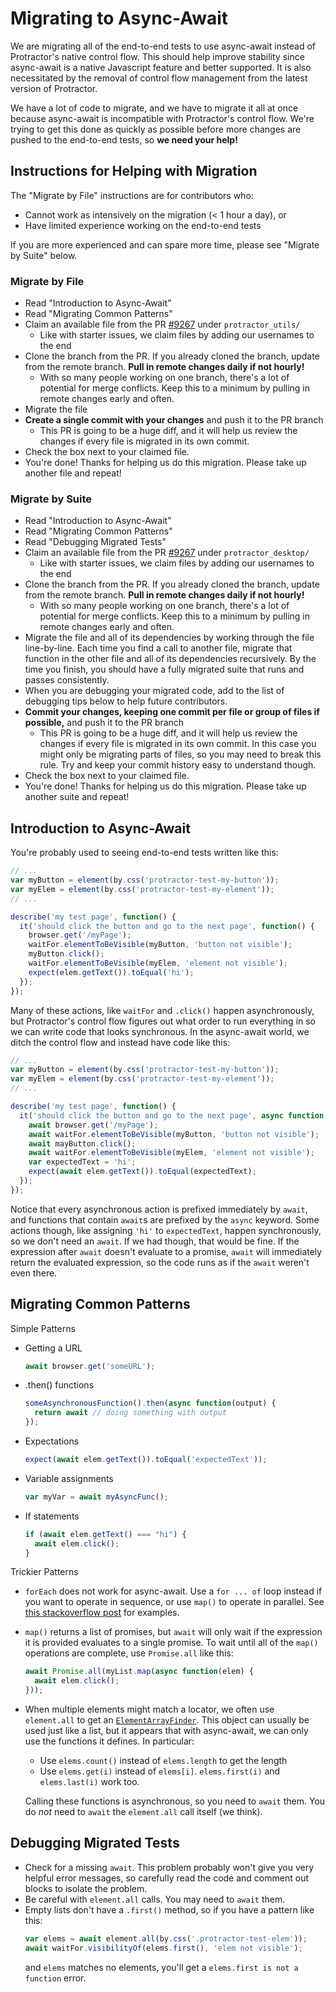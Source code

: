 # Migrating to Async-Await

We are migrating all of the end-to-end tests to use async-await instead of Protractor's native control flow. This should help improve stability since async-await is a native Javascript feature and better supported. It is also necessitated by the removal of control flow management from the latest version of Protractor.

We have a lot of code to migrate, and we have to migrate it all at once because async-await is incompatible with Protractor's control flow. We're trying to get this done as quickly as possible before more changes are pushed to the end-to-end tests, so **we need your help!**

## Instructions for Helping with Migration

The "Migrate by File" instructions are for contributors who:

* Cannot work as intensively on the migration (< 1 hour a day), or
* Have limited experience working on the end-to-end tests

If you are more experienced and can spare more time, please see "Migrate by Suite" below.

### Migrate by File

* Read "Introduction to Async-Await"
* Read "Migrating Common Patterns"
* Claim an available file from the PR [#9267](https://github.com/oppia/oppia/pull/9267) under `protractor_utils/`
    * Like with starter issues, we claim files by adding our usernames to the end
* Clone the branch from the PR. If you already cloned the branch, update from the remote branch. **Pull in remote changes daily if not hourly!**
    * With so many people working on one branch, there's a lot of potential for merge conflicts. Keep this to a minimum by pulling in remote changes early and often.
* Migrate the file
* **Create a single commit with your changes** and push it to the PR branch
    * This PR is going to be a huge diff, and it will help us review the changes if every file is migrated in its own commit.
* Check the box next to your claimed file.
* You're done! Thanks for helping us do this migration. Please take up another file and repeat!

### Migrate by Suite

* Read "Introduction to Async-Await"
* Read "Migrating Common Patterns"
* Read "Debugging Migrated Tests"
* Claim an available file from the PR [#9267](https://github.com/oppia/oppia/pull/9267) under `protractor_desktop/`
    * Like with starter issues, we claim files by adding our usernames to the end
* Clone the branch from the PR. If you already cloned the branch, update from the remote branch. **Pull in remote changes daily if not hourly!**
    * With so many people working on one branch, there's a lot of potential for merge conflicts. Keep this to a minimum by pulling in remote changes early and often.
* Migrate the file and all of its dependencies by working through the file line-by-line. Each time you find a call to another file, migrate that function in the other file and all of its dependencies recursively. By the time you finish, you should have a fully migrated suite that runs and passes consistently.
* When you are debugging your migrated code, add to the list of debugging tips below to help future contributors.
* **Commit your changes, keeping one commit per file or group of files if possible,** and push it to the PR branch
    * This PR is going to be a huge diff, and it will help us review the changes if every file is migrated in its own commit. In this case you might only be migrating parts of files, so you may need to break this rule. Try and keep your commit history easy to understand though.
* Check the box next to your claimed file.
* You're done! Thanks for helping us do this migration. Please take up another suite and repeat!

## Introduction to Async-Await

You're probably used to seeing end-to-end tests written like this:

```js
// ...
var myButton = element(by.css('protractor-test-my-button'));
var myElem = element(by.css('protractor-test-my-element'));
// ...

describe('my test page', function() {
  it('should click the button and go to the next page', function() {
    browser.get('/myPage');
    waitFor.elementToBeVisible(myButton, 'button not visible');
    myButton.click();
    waitFor.elementToBeVisible(myElem, 'element not visible');
    expect(elem.getText()).toEqual('hi');
  });
});
```

Many of these actions, like `waitFor` and `.click()` happen asynchronously, but Protractor's control flow figures out what order to run everything in so we can write code that looks synchronous. In the async-await world, we ditch the control flow and instead have code like this:

```js
// ...
var myButton = element(by.css('protractor-test-my-button'));
var myElem = element(by.css('protractor-test-my-element'));
// ...

describe('my test page', function() {
  it('should click the button and go to the next page', async function() {
    await browser.get('/myPage');
    await waitFor.elementToBeVisible(myButton, 'button not visible');
    await mayButton.click();
    await waitFor.elementToBeVisible(myElem, 'element not visible');
    var expectedText = 'hi';
    expect(await elem.getText()).toEqual(expectedText);
  });
});
```

Notice that every asynchronous action is prefixed immediately by `await`, and functions that contain `await`s are prefixed by the `async` keyword. Some actions though, like assigning `'hi'` to `expectedText`, happen synchronously, so we don't need an `await`. If we had though, that would be fine. If the expression after `await` doesn't evaluate to a promise, `await` will immediately return the evaluated expression, so the code runs as if the `await` weren't even there.

## Migrating Common Patterns

Simple Patterns

* Getting a URL
  ```js
  await browser.get('someURL');
  ```
* .then() functions
  ```js
  someAsynchronousFunction().then(async function(output) {
    return await // doing something with output
  });
  ```
* Expectations
  ```js
  expect(await elem.getText()).toEqual('expectedText'));
  ```
* Variable assignments
  ```js
  var myVar = await myAsyncFunc();
  ```
* If statements
  ```js
  if (await elem.getText() === "hi") {
    await elem.click();
  }
  ```

Trickier Patterns

* `forEach` does not work for async-await. Use a `for ... of` loop instead if you want to operate in sequence, or use `map()` to operate in parallel. See [this stackoverflow post](https://stackoverflow.com/a/37576787) for examples.
* `map()` returns a list of promises, but `await` will only wait if the expression it is provided evaluates to a single promise. To wait until all of the `map()` operations are complete, use `Promise.all` like this:
  ```js
  await Promise.all(myList.map(async function(elem) {
    await elem.click();
  }));
  ```
* When multiple elements might match a locator, we often use `element.all` to get an [`ElementArrayFinder`](https://www.protractortest.org/#/api?view=ElementArrayFinder). This object can usually be used just like a list, but it appears that with async-await, we can only use the functions it defines. In particular:
    * Use `elems.count()` instead of `elems.length` to get the length
    * Use `elems.get(i)` instead of `elems[i]`. `elems.first(i)` and `elems.last(i)` work too.

  Calling these functions is asynchronous, so you need to `await` them. You do *not* need to `await` the `element.all` call itself (we think).

## Debugging Migrated Tests

* Check for a missing `await`. This problem probably won't give you very helpful error messages, so carefully read the code and comment out blocks to isolate the problem.
* Be careful with `element.all` calls. You may need to `await` them.
* Empty lists don't have a `.first()` method, so if you have a pattern like this:
  ```js
  var elems = await element.all(by.css('.protractor-test-elem'));
  await waitFor.visibilityOf(elems.first(), 'elem not visible');
  ```
  and `elems` matches no elements, you'll get a `elems.first is not a function` error.